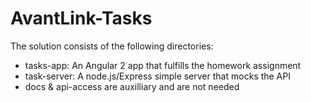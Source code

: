 # AvantLink-Tasks

The solution consists of the following directories:

* tasks-app: An Angular 2 app that fulfills the homework assignment
* task-server: A node.js/Express simple server that mocks the API
* docs & api-access are auxilliary and are not needed
